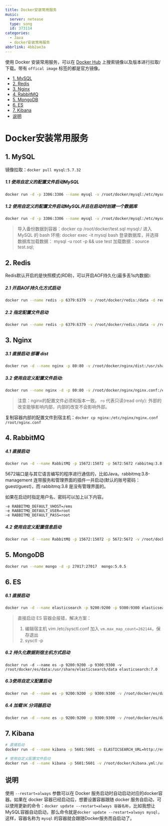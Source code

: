 ```yaml
---
title: Docker安装常用服务
music:
  server: netease
  type: song
  id: 373114
categories:
  - Java
  - docker安装常用服务
abbrlink: 4bb2ae3a
---
```


使用 Docker 安装常用服务，可以在 [Docker Hub](https://registry.hub.docker.com/) 上搜索镜像以及版本进行拉取/下载。带有 `offical image` 标签的都是官方镜像。

<!-- more -->

<!-- @import "[TOC]" {cmd="toc" depthFrom=2 depthTo=2 orderedList=false} -->

<!-- code_chunk_output -->

- [1. MySQL](#1-mysql)
- [2. Redis](#2-redis)
- [3. Nginx](#3-nginx)
- [4. RabbitMQ](#4-rabbitmq)
- [5. MongoDB](#5-mongodb)
- [6. ES](#6-es)
- [7. Kibana](#7-kibana)
- [说明](#说明)

<!-- /code_chunk_output -->

# Docker安装常用服务

## 1. MySQL

镜像拉取：`docker pull mysql:5.7.32`

##### 1.1 使用自定义的配置文件启动MySQL
```bash
docker run -d -p 3306:3306 --name mysql -v /root/docker/mysql:/etc/mysql/conf.d -v /root/docker/mysql:/var/lib/mysql -e MYSQL_ROOT_PASSWORD=root --restart=always mysql:5.7.32
```

##### 1.2 使用自定义的配置文件启动MySQL并且在启动时创建一个数据库
```bash
docker run -d -p 3306:3306 --name mysql -v /root/docker/mysql:/etc/mysql/conf.d -v /root/docker/mysql:/var/lib/mysql -e MYSQL_ROOT_PASSWORD=root -v MYSQL_DATABASE=数据库名称 --restart=always mysql:5.7.32
```

> 导入备份数据到容器：docker cp /root/docker/test.sql mysql:/
> 进入 MySQL 的 bash 环境: docker exec -it mysql bash
> 登录数据库，并选择数据库加载数据： mysql -u root -p && use test
> 加载数据：source test.sql;


## 2. Redis

Redis默认开启的是快照模式(RDB)，可以开启AOF持久化(最多丢1s内数据):
##### 2.1 开启AOF持久化方式启动
```bash
docker run --name redis -p 6379:6379 -v /root/docker/redis:/data -d redis:6.2.5 redis-server --apaendonly yes
```

##### 2.2 指定配置文件启动

```bash
docker run --name redis -p 6379:6379 -v /root/docker/redis:/data -v /root/docker/redis/conf/redis.conf:/etc/redis.conf -d redis:6.2.5 redis-server /etc/redis.conf
```

## 3. Nginx

##### 3.1 直接启动 部署 dist 
```bash
docker run -d --name nginx -p 80:80 -v /root/docker/nginx/dist:/usr/share/nginx/html:ro nginx:1.20 
```

##### 3.2 使用自定义配置文件启动:
```bash
docker run --name nginx -d -p 80:80 -v /root/docker/nginx/nginx.conf:/etc/nginx/nginx.conf nginx:1.20
```

> 注意：nginx的配置文件必须和版本一致。
> `ro` 代表只读(read only): 外部的改变能够影响内部，内部的改变不会影响外部。

复制容器内部的配置文件到宿主机：`docker cp nginx:/etc/nginx/nginx.conf /root/nginx.conf`


## 4. RabbitMQ

##### 4.1 直接启动
```bash
docker run -d --name RabbitMQ -p 15672:15072 -p 5672:5672 rabbitmq:3.8-management
```
5672端口是与其它语言编写的程序进行通信的，比如Java。rabbitmq:3.8-management 连带服务和管理界面的插件一并启动(默认的账号密码：guest/guest)，而 rabbitmq:3.8 是没有管理界面的。

如果在启动时指定用户名、密码可以加上以下内容。
```bash{.line-numbers}
-e RABBITMQ_DEFAULT_VHOST=/ems
-e RABBITMQ_DEFAULT_USER=root
-e RABBITMQ_DEFAULT_PASS=root
```

##### 4.2 使用自定义配置信息启动
```bash
docker run -d --name RabbitMQ -p 15672:15072 -p 5672:5672 -v /root/docker/rabbitmq/rabbitmq.conf:/etc/rabbitmq/rabbitmq.conf rabbitmq:3.8-management
```

## 5. MongoDB

```bash
docker run --name mongo -d -p 27017:27017  mongo:5.0.5
```

## 6. ES

##### 6.1 直接启动
```bash
docker run -d --name elasticsearch -p 9200:9200 -p 9300:9300 elasticsearch:7.0
```

> 直接启动 ES 容器会报错，解决方案：
> 1. 编辑宿主机 vim /etc/sysctl.conf 加入 `vm.max_map_count=262144`，保存退出
> 2. sysctl -p

##### 6.2 持久化数据到宿主机方式启动
```bash{.line-numbers}
docker run -d --name es -p 9200:9200 -p 9300:9300 -v /root/docker/es/data:/usr/share/elasticsearch/data elasticsearch:7.0
```

##### 6.3使用自定义配置启动
```bash
docker run -d --name es -p 9200:9200 -p 9300:9300 -v /root/docker/es/data:/usr/share/elasticsearch/data -v /root/docker/es/config/elasticsearch.yml:/usr/share/elasticsearch/config/elasticsearch.yml elasticsearch:7.0
```

##### 6.4 加载 IK 分词器启动
```bash
docker run -d --name es -p 9200:9200 -p 9300:9300 -v /root/docker/es/data:/usr/share/elasticsearch/data -v /root/docker/es/config/elasticsearch.yml:/usr/share/elasticsearch/config/elasticsearch.yml -v /root/docker/es/ik:/usr/share/elasticsearch/plugins/ik elasticsearch:7.0
```

## 7. Kibana
```bash
# 直接启动
docker run -d --name kibana -p 5601:5601 -e ELASTICSEARCH_URL=http://es的IP地址:9200 Kibana:7.0

# 使用自定义配置文件启动
docker run -d --name kibana -p 5601:5601 -v /root/docker/kibana.yml:/usr/share/kibana/config/kibana.yml Kibana:7.0
```

## 说明

使用 `--restart=always` 参数可以在 Docker 服务启动时自动启动对应的docker容器。如果在 docker 容器已经启动后，想要设置容器跟随 docker 服务自启动，可以使用更新的命令：`docker update --restart=always 容器名称`，比如我想让MySQL容器自动启动，那么命令就是`docker update --restart=always mysql`，这样，容器名称为 `mysql` 的容器就会跟随Docker服务而自启动了。